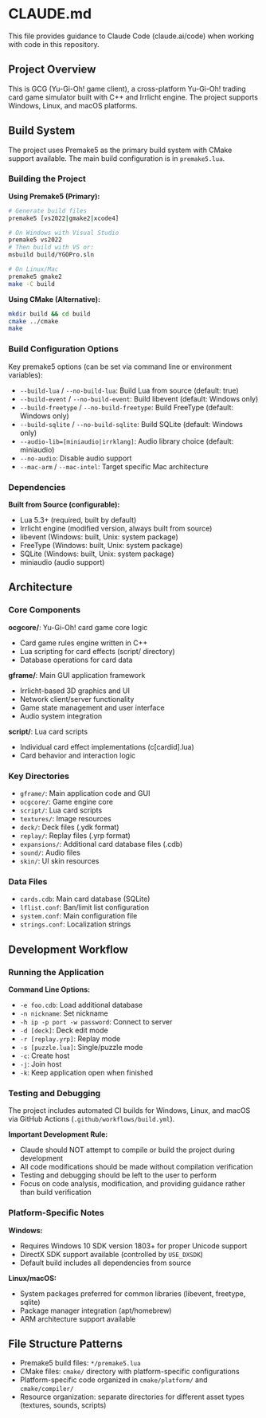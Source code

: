 # CLAUDE.md

This file provides guidance to Claude Code (claude.ai/code) when working with code in this repository.

## Project Overview

This is GCG (Yu-Gi-Oh! game client), a cross-platform Yu-Gi-Oh! trading card game simulator built with C++ and Irrlicht engine. The project supports Windows, Linux, and macOS platforms.

## Build System

The project uses Premake5 as the primary build system with CMake support available. The main build configuration is in `premake5.lua`.

### Building the Project

**Using Premake5 (Primary):**
```bash
# Generate build files
premake5 [vs2022|gmake2|xcode4]

# On Windows with Visual Studio
premake5 vs2022
# Then build with VS or:
msbuild build/YGOPro.sln

# On Linux/Mac
premake5 gmake2
make -C build
```

**Using CMake (Alternative):**
```bash
mkdir build && cd build
cmake ../cmake
make
```

### Build Configuration Options

Key premake5 options (can be set via command line or environment variables):
- `--build-lua` / `--no-build-lua`: Build Lua from source (default: true)
- `--build-event` / `--no-build-event`: Build libevent (default: Windows only)
- `--build-freetype` / `--no-build-freetype`: Build FreeType (default: Windows only)
- `--build-sqlite` / `--no-build-sqlite`: Build SQLite (default: Windows only)
- `--audio-lib=[miniaudio|irrklang]`: Audio library choice (default: miniaudio)
- `--no-audio`: Disable audio support
- `--mac-arm` / `--mac-intel`: Target specific Mac architecture

### Dependencies

**Built from Source (configurable):**
- Lua 5.3+ (required, built by default)
- Irrlicht engine (modified version, always built from source)
- libevent (Windows: built, Unix: system package)
- FreeType (Windows: built, Unix: system package)  
- SQLite (Windows: built, Unix: system package)
- miniaudio (audio support)

## Architecture

### Core Components

**ocgcore/**: Yu-Gi-Oh! card game core logic
- Card game rules engine written in C++
- Lua scripting for card effects (script/ directory)
- Database operations for card data

**gframe/**: Main GUI application framework  
- Irrlicht-based 3D graphics and UI
- Network client/server functionality  
- Game state management and user interface
- Audio system integration

**script/**: Lua card scripts
- Individual card effect implementations (c[cardid].lua)
- Card behavior and interaction logic

### Key Directories

- `gframe/`: Main application code and GUI
- `ocgcore/`: Game engine core
- `script/`: Lua card scripts  
- `textures/`: Image resources
- `deck/`: Deck files (.ydk format)
- `replay/`: Replay files (.yrp format)
- `expansions/`: Additional card database files (.cdb)
- `sound/`: Audio files
- `skin/`: UI skin resources

### Data Files

- `cards.cdb`: Main card database (SQLite)
- `lflist.conf`: Ban/limit list configuration
- `system.conf`: Main configuration file
- `strings.conf`: Localization strings

## Development Workflow

### Running the Application

**Command Line Options:**
- `-e foo.cdb`: Load additional database
- `-n nickname`: Set nickname
- `-h ip -p port -w password`: Connect to server
- `-d [deck]`: Deck edit mode
- `-r [replay.yrp]`: Replay mode  
- `-s [puzzle.lua]`: Single/puzzle mode
- `-c`: Create host
- `-j`: Join host
- `-k`: Keep application open when finished

### Testing and Debugging

The project includes automated CI builds for Windows, Linux, and macOS via GitHub Actions (`.github/workflows/build.yml`).

**Important Development Rule:**
- Claude should NOT attempt to compile or build the project during development
- All code modifications should be made without compilation verification
- Testing and debugging should be left to the user to perform
- Focus on code analysis, modification, and providing guidance rather than build verification

### Platform-Specific Notes

**Windows:**
- Requires Windows 10 SDK version 1803+ for proper Unicode support
- DirectX SDK support available (controlled by `USE_DXSDK`)
- Default build includes all dependencies from source

**Linux/macOS:**  
- System packages preferred for common libraries (libevent, freetype, sqlite)
- Package manager integration (apt/homebrew)
- ARM architecture support available

## File Structure Patterns

- Premake5 build files: `*/premake5.lua`
- CMake files: `cmake/` directory with platform-specific configurations
- Platform-specific code organized in `cmake/platform/` and `cmake/compiler/`
- Resource organization: separate directories for different asset types (textures, sounds, scripts)